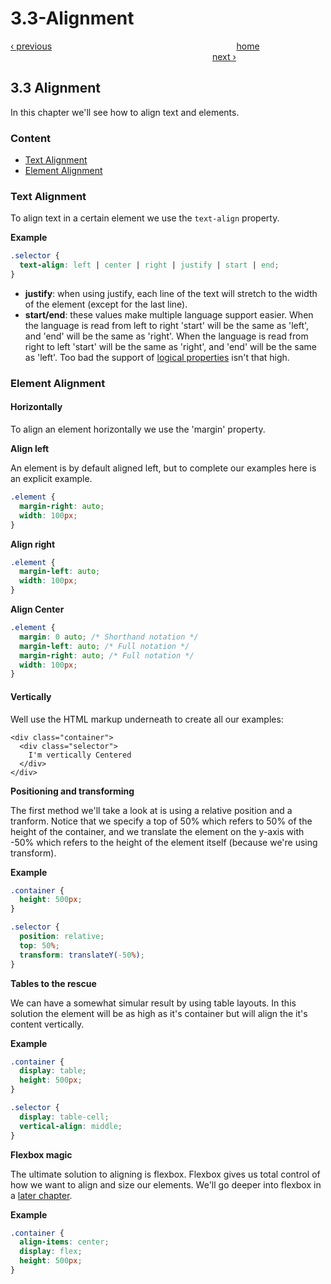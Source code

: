 # 3.3-Alignment

[‹ previous](3.2-positioning.md)                                                                           [home](../../)                                                                                   [next ›](https://github.com/WartClaes/mjr-css/tree/42d3e6491cc83aa7478e3548ad47b722b68738ab/docs/Chapter-4:-Responsive-Grid/4.1-Media-Queries.md)

## 3.3 Alignment

In this chapter we'll see how to align text and elements.

### Content

* [Text Alignment](3.3-alignment.md#text-alignment)
* [Element Alignment](3.3-alignment.md#element-alignment)

### Text Alignment

To align text in a certain element we use the `text-align` property.

**Example**

```css
.selector {
  text-align: left | center | right | justify | start | end;
}
```

* **justify**: when using justify, each line of the text will stretch to the width of the element \(except for the last line\).
* **start/end**: these values make multiple language support easier. When the language is read from left to right 'start' will be the same as 'left', and 'end' will be the same as 'right'. When the language is read from right to left 'start' will be the same as 'right', and 'end' will be the same as 'left'. Too bad the support of [logical properties](http://caniuse.com/#search=logical) isn't that high.

### Element Alignment

#### Horizontally

To align an element horizontally we use the 'margin' property.

**Align left**

An element is by default aligned left, but to complete our examples here is an explicit example.

```css
.element {
  margin-right: auto;
  width: 100px;
}
```

**Align right**

```css
.element {
  margin-left: auto;
  width: 100px;
}
```

**Align Center**

```css
.element {
  margin: 0 auto; /* Shorthand notation */
  margin-left: auto; /* Full notation */
  margin-right: auto; /* Full notation */
  width: 100px;
}
```

#### Vertically

Well use the HTML markup underneath to create all our examples:

```markup
<div class="container">
  <div class="selector">
    I'm vertically Centered
  </div>
</div>
```

**Positioning and transforming**

The first method we'll take a look at is using a relative position and a tranform. Notice that we specify a top of 50% which refers to 50% of the height of the container, and we translate the element on the y-axis with -50% which refers to the height of the element itself \(because we're using transform\).

**Example**

```css
.container {
  height: 500px;
}

.selector {
  position: relative;
  top: 50%;
  transform: translateY(-50%);
}
```

**Tables to the rescue**

We can have a somewhat simular result by using table layouts. In this solution the element will be as high as it's container but will align the it's content vertically.

**Example**

```css
.container {
  display: table;
  height: 500px;
}

.selector {
  display: table-cell;
  vertical-align: middle;
}
```

**Flexbox magic**

The ultimate solution to aligning is flexbox. Flexbox gives us total control of how we want to align and size our elements. We'll go deeper into flexbox in a [later chapter](https://github.com/WartClaes/mjr-css/tree/42d3e6491cc83aa7478e3548ad47b722b68738ab/docs/Chapter-4--Responsive-Grid/4.2-Grid-Systems.md).

**Example**

```css
.container {
  align-items: center;
  display: flex;
  height: 500px;
}
```

